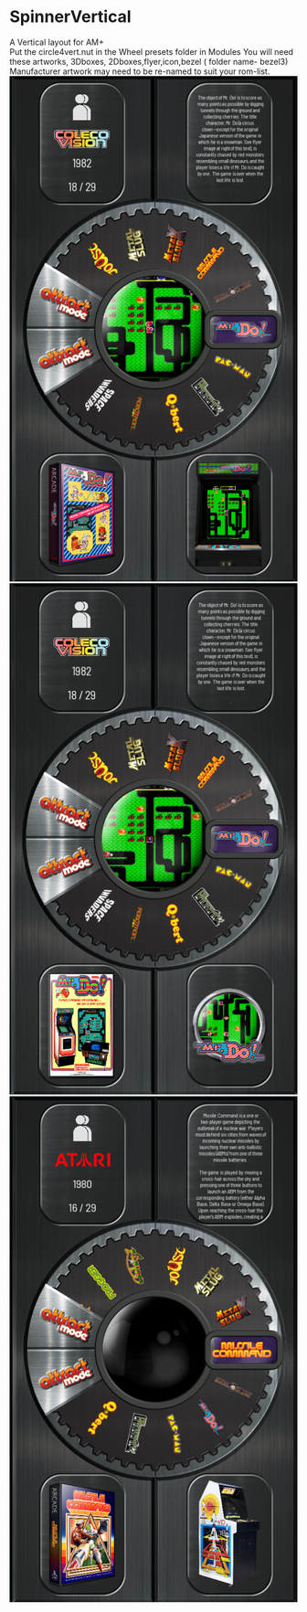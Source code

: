 # SpinnerVertical
A Vertical layout for AM+                          
Put the circle4vert.nut in the Wheel presets folder in Modules
You will need these artworks, 3Dboxes, 2Dboxes,flyer,icon,bezel ( folder name- bezel3)
Manufacturer artwork may need to be re-named to suit your rom-list.
![image alt](https://github.com/Tankman3737/SpinnerVertical/blob/3b3a36844cc5eb2b976e78d276cec84f0ae27758/SV1.png)
![image alt](https://github.com/Tankman3737/SpinnerVertical/blob/fac8a5ef191b1c5aeb4b135e743a7b73b984793d/SV2.png)
![image alt](https://github.com/Tankman3737/SpinnerVertical/blob/fc60ee6e5c43f75c1a9e1136a0498746e9eaf952/SV3.png)

